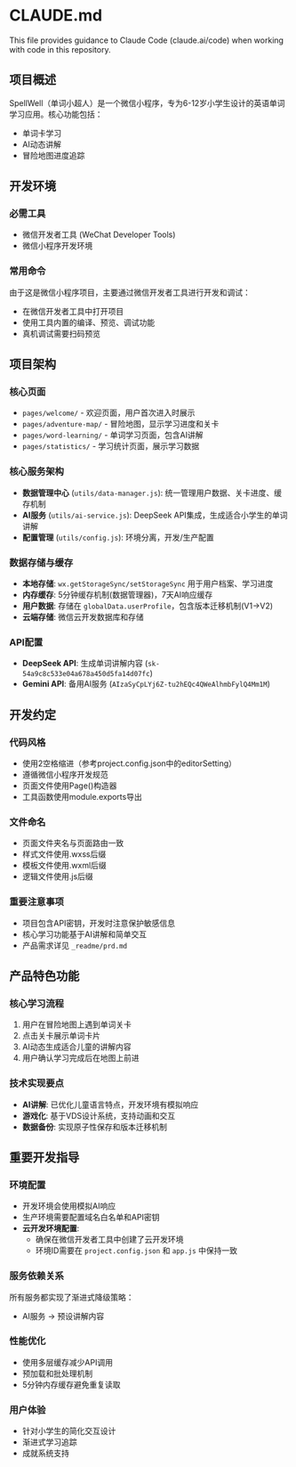 # CLAUDE.md

This file provides guidance to Claude Code (claude.ai/code) when working with code in this repository.

## 项目概述

SpellWell（单词小超人）是一个微信小程序，专为6-12岁小学生设计的英语单词学习应用。核心功能包括：
- 单词卡学习
- AI动态讲解
- 冒险地图进度追踪

## 开发环境

### 必需工具
- 微信开发者工具 (WeChat Developer Tools)
- 微信小程序开发环境

### 常用命令
由于这是微信小程序项目，主要通过微信开发者工具进行开发和调试：
- 在微信开发者工具中打开项目
- 使用工具内置的编译、预览、调试功能
- 真机调试需要扫码预览



## 项目架构

### 核心页面
- `pages/welcome/` - 欢迎页面，用户首次进入时展示
- `pages/adventure-map/` - 冒险地图，显示学习进度和关卡
- `pages/word-learning/` - 单词学习页面，包含AI讲解
- `pages/statistics/` - 学习统计页面，展示学习数据

### 核心服务架构
- **数据管理中心** (`utils/data-manager.js`): 统一管理用户数据、关卡进度、缓存机制
- **AI服务** (`utils/ai-service.js`): DeepSeek API集成，生成适合小学生的单词讲解
- **配置管理** (`utils/config.js`): 环境分离，开发/生产配置

### 数据存储与缓存
- **本地存储**: `wx.getStorageSync/setStorageSync` 用于用户档案、学习进度
- **内存缓存**: 5分钟缓存机制(数据管理器)，7天AI响应缓存
- **用户数据**: 存储在 `globalData.userProfile`，包含版本迁移机制(V1→V2)
- **云端存储**: 微信云开发数据库和存储

### API配置
- **DeepSeek API**: 生成单词讲解内容 (`sk-54a9c8c533e04a678a450d5fa14d07fc`)
- **Gemini API**: 备用AI服务 (`AIzaSyCpLYj6Z-tu2hEQc4QWeAlhmbFylQ4Mm1M`)

## 开发约定

### 代码风格
- 使用2空格缩进（参考project.config.json中的editorSetting）
- 遵循微信小程序开发规范
- 页面文件使用Page()构造器
- 工具函数使用module.exports导出

### 文件命名
- 页面文件夹名与页面路由一致
- 样式文件使用.wxss后缀
- 模板文件使用.wxml后缀
- 逻辑文件使用.js后缀

### 重要注意事项
- 项目包含API密钥，开发时注意保护敏感信息
- 核心学习功能基于AI讲解和简单交互
- 产品需求详见 `_readme/prd.md`

## 产品特色功能

### 核心学习流程
1. 用户在冒险地图上遇到单词关卡
2. 点击关卡展示单词卡片
3. AI动态生成适合儿童的讲解内容
4. 用户确认学习完成后在地图上前进

### 技术实现要点
- **AI讲解**: 已优化儿童语言特点，开发环境有模拟响应
- **游戏化**: 基于VDS设计系统，支持动画和交互
- **数据备份**: 实现原子性保存和版本迁移机制

## 重要开发指导

### 环境配置
- 开发环境会使用模拟AI响应
- 生产环境需要配置域名白名单和API密钥
- **云开发环境配置**:
  - 确保在微信开发者工具中创建了云开发环境
  - 环境ID需要在 `project.config.json` 和 `app.js` 中保持一致

### 服务依赖关系
所有服务都实现了渐进式降级策略：
- AI服务 → 预设讲解内容


### 性能优化
- 使用多层缓存减少API调用
- 预加载和批处理机制
- 5分钟内存缓存避免重复读取

### 用户体验
- 针对小学生的简化交互设计
- 渐进式学习追踪
- 成就系统支持